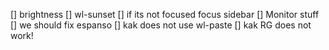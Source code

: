 [] brightness
[] wl-sunset
[] if its not focused focus sidebar
[] Monitor stuff
[] we should fix espanso
[] kak does not use wl-paste
[] kak RG does not work!
